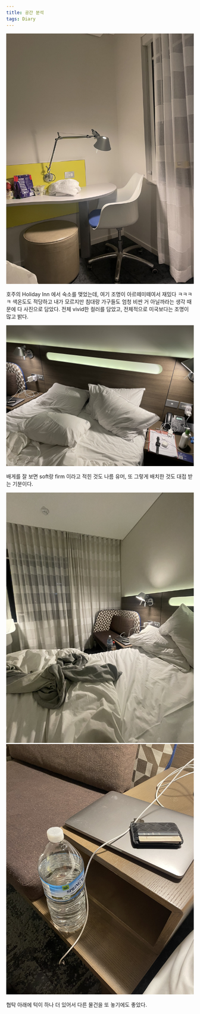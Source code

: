 ```yaml
---
title: 공간 분석 
tags: Diary
---
```

![image](/assets/images/250921_조명.jpeg)

호주의 Holiday Inn 에서 숙소를 맺었는데, 여기 조명이 아르떼미떼여서 재밌다 ㅋㅋㅋㅋ 색온도도 적당하고 내가 모르지만 침대랑 가구들도 엄청 비싼 거 아닐까라는 생각 때문에 다 사진으로 담았다. 전체 vivid한 컬러를 담았고, 전체적으로 미국보다는 조명이 많고 밝다.

![image](/assets/images/250921_침대.jpeg)

배게를 잘 보면 soft랑 firm 이라고 적힌 것도 나름 유머, 또 그렇게 배치한 것도 대접 받는 기분이다.

![image](/assets/images/250921_전체.jpeg)
![image](/assets/images/250921_협탁.jpeg)

협탁 아래에 턱이 하나 더 있어서 다른 물건을 또 놓기에도 좋았다.